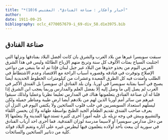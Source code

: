 ```yaml
---
title: "*أخبار وأفكار : صناعة الفنادق*. المقتبس 6(10)"
author: 
date: 1911-09-25
bibliography: oclc_4770057679-i_69-div_58.d1e3975.bib
---
```




##  صناعة الفنادق 


 سبقت سويسرا غيرها من بلاد الغرب والشرق بان كانت أفضل البلاد بفنادقها ونزلها التي اجتلبت السياح بمئات الألوف كل سنة وتربح منهم الإرباح الطائلة وليس في هذا الشرق العربي اليوم من يحذو حذوها من البلاد غير جبل لبنان فإذا تم له ما ينبغي من دواعي الإصلاح وتوفرت في فنادقه وقصوره أسباب الراحة مع الاقتصاد وعدم الاشتطاط في الطلب وامتدت فيه كل الطرق المعبدة وعشرات من كيلومترات الخطوط الحديدية أيضا يصبح في آسيا بمثابة سويسرا في أوربا. وان بلد الفنادق أي سويسرا بل الفندق الأكبر في الغرب لم يصل إلى ما وصل إليه إلا بفضل العلم والمدارس وربما يعجب ابن الشرق إذا قلنا له أن صناعة الفنادق يتعلمونها هناك في المدارس تعليما نظريا وعمليا ولذلك سبقوا غيرهم من سائر أمم أوربا الذين لهم من بلادهم أيضا ارض   طيبة ومناظر جميلة ولكن   ليسلهم استعداد السويسريين في جلب قلوب السائحين ولا يكتفي اليوم في النزل أن يعرف صاحب الفندق تقديم الطعام الجيد الطبخ بواسطة طهاته ولا إن يحسن اللقاء والتشييع وببش في وجه نزيله بل عليه أمورا أخرى كثيرة تستدعيها المدينة ولا يتعلمها إلا من دخل مدارس سويسرا أو لاسيما مدرسة لوزان الفندقية. فما أحرى  احد  أرباب الفنادق في سورية أن يبعث بأحد أولاده يتعلمون فيها ليطرس غيره على آثاره وتغنم البلاد فوائد كلية من دنانير السائحين والسائحات. 

